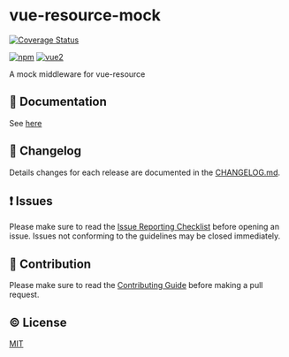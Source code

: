 # vue-resource-mock

[![Coverage Status](https://coveralls.io/repos/github/jerezb/vue-resource-mock/badge.svg?branch=dev)](https://coveralls.io/github/jerezb/vue-resource-mock?branch=dev)

[![npm](https://img.shields.io/npm/v/vue-resource-mock.svg)](https://www.npmjs.com/package/vue-resource-mock)
[![vue2](https://img.shields.io/badge/vue-2.x-brightgreen.svg)](https://vuejs.org/)

A mock middleware for vue-resource


## :book: Documentation
See [here](http://jerezb.github.io/vue-resource-mock/)

## :scroll: Changelog
Details changes for each release are documented in the [CHANGELOG.md](https://github.com/jerezb/vue-resource-mock/blob/dev/CHANGELOG.md).


## :exclamation: Issues
Please make sure to read the [Issue Reporting Checklist](https://github.com/jerezb/vue-resource-mock/blob/dev/CONTRIBUTING.md#issue-reporting-guidelines) before opening an issue. Issues not conforming to the guidelines may be closed immediately.


## :muscle: Contribution
Please make sure to read the [Contributing Guide](https://github.com/jerezb/vue-resource-mock/blob/dev/CONTRIBUTING.md) before making a pull request.

## :copyright: License

[MIT](http://opensource.org/licenses/MIT)
